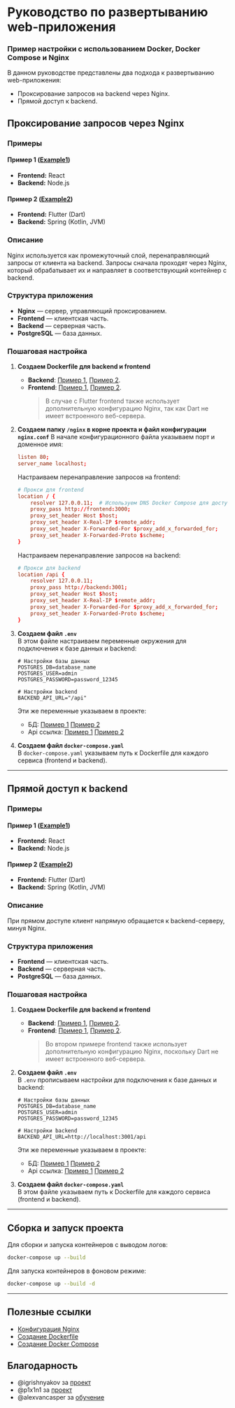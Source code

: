 
# Руководство по развертыванию web-приложения
### Пример настройки с использованием Docker, Docker Compose и Nginx

В данном руководстве представлены два подхода к развертыванию web-приложения:
- Проксирование запросов на backend через Nginx.
- Прямой доступ к backend.

## Проксирование запросов через Nginx
### Примеры
#### Пример 1 ([Example1](/examples/proxying/example1/))
- **Frontend:** React
- **Backend:** Node.js

#### Пример 2 ([Example2](/examples/proxying/example2/))
- **Frontend:** Flutter (Dart)
- **Backend:** Spring (Kotlin, JVM)

### Описание
Nginx используется как промежуточный слой, перенаправляющий запросы от клиента на backend. Запросы сначала проходят через Nginx, который обрабатывает их и направляет в соответствующий контейнер с backend.

### Структура приложения
- **Nginx** — сервер, управляющий проксированием.
- **Frontend** — клиентская часть.
- **Backend** — серверная часть.
- **PostgreSQL** — база данных.

### Пошаговая настройка

1. **Создаем Dockerfile для backend и frontend**
   - **Backend**: [Пример 1](/examples/proxying/example1/server/Dockerfile), [Пример 2](/examples/proxying/example2/SchoolBack/Dockerfile).
   - **Frontend**: [Пример 1](/examples/proxying/example1/client/Dockerfile), [Пример 2](/examples/proxying/example2/SchoolFront/Dockerfile).
     > В случае с Flutter frontend также использует дополнительную конфигурацию Nginx, так как Dart не имеет встроенного веб-сервера.

2. **Создаем папку `/nginx` в корне проекта и файл конфигурации `nginx.conf`**
   В начале конфигурационного файла указываем порт и доменное имя:
   ```conf
   listen 80;
   server_name localhost;
   ```

   Настраиваем перенаправление запросов на frontend:
   ```conf
   # Прокси для frontend
   location / {
       resolver 127.0.0.11;  # Используем DNS Docker Compose для доступа по именам контейнеров
       proxy_pass http://frontend:3000;
       proxy_set_header Host $host;
       proxy_set_header X-Real-IP $remote_addr;
       proxy_set_header X-Forwarded-For $proxy_add_x_forwarded_for;
       proxy_set_header X-Forwarded-Proto $scheme;
   }
   ```

   Настраиваем перенаправление запросов на backend:
   ```conf
   # Прокси для backend
   location /api {
       resolver 127.0.0.11; 
       proxy_pass http://backend:3001;
       proxy_set_header Host $host;
       proxy_set_header X-Real-IP $remote_addr;
       proxy_set_header X-Forwarded-For $proxy_add_x_forwarded_for;
       proxy_set_header X-Forwarded-Proto $scheme;
   }
   ```

3. **Создаем файл `.env`**  
   В этом файле настраиваем переменные окружения для подключения к базе данных и backend:
   ```env
   # Настройки базы данных
   POSTGRES_DB=database_name         
   POSTGRES_USER=admin               
   POSTGRES_PASSWORD=password_12345

   # Настройки backend
   BACKEND_API_URL="/api"
   ```

   Эти же переменные указываем в проекте:
   + БД: [Пример 1](/examples/proxying/example1/server/db.js#L5-L9) [Пример 2](examples/proxying/example2/SchoolBack/src/main/resources/application.properties#L3-L8)
   + Api ссылка: [Пример 1](examples/proxying/example1/client/src/services/api.service.js#L3) [Пример 2](examples/proxying/example2/SchoolFront/lib/dataclasses/config.dart#L2)

4. **Создаем файл `docker-compose.yaml`**  
   В `docker-compose.yaml` указываем путь к Dockerfile для каждого сервиса (frontend и backend).

---

## Прямой доступ к backend
### Примеры
#### Пример 1 ([Example1](/examples/direct_access/example1/))
- **Frontend:** React
- **Backend:** Node.js

#### Пример 2 ([Example2](/examples/direct_access/example2/))
- **Frontend:** Flutter (Dart)
- **Backend:** Spring (Kotlin, JVM)

### Описание
При прямом доступе клиент напрямую обращается к backend-серверу, минуя Nginx.

### Структура приложения
- **Frontend** — клиентская часть.
- **Backend** — серверная часть.
- **PostgreSQL** — база данных.

### Пошаговая настройка

1. **Создаем Dockerfile для backend и frontend**
   - **Backend**: [Пример 1](/examples/direct_access/example1/server/Dockerfile), [Пример 2](/examples/direct_access/example2/SchoolBack/Dockerfile).
   - **Frontend**: [Пример 1](/examples/direct_access/example1/client/Dockerfile), [Пример 2](/examples/direct_access/example2/SchoolFront/Dockerfile).
     > Во втором примере frontend также использует дополнительную конфигурацию Nginx, поскольку Dart не имеет встроенного веб-сервера.

2. **Создаем файл `.env`**  
   В `.env` прописываем настройки для подключения к базе данных и backend:
   ```env
   # Настройки базы данных
   POSTGRES_DB=database_name         
   POSTGRES_USER=admin               
   POSTGRES_PASSWORD=password_12345

   # Настройки backend
   BACKEND_API_URL=http://localhost:3001/api
   ```

      Эти же переменные указываем в проекте:
   + БД: [Пример 1](/examples/proxying/example1/server/db.js#L5-L9) [Пример 2](examples/proxying/example2/SchoolBack/src/main/resources/application.properties#L3-L8)
   + Api ссылка: [Пример 1](examples/proxying/example1/client/src/services/api.service.js#L3) [Пример 2](examples/proxying/example2/SchoolFront/lib/dataclasses/config.dart#L2)

3. **Создаем файл `docker-compose.yaml`**  
   В этом файле указываем путь к Dockerfile для каждого сервиса (frontend и backend).

---

## Сборка и запуск проекта

Для сборки и запуска контейнеров с выводом логов:
```bash
docker-compose up --build
```

Для запуска контейнеров в фоновом режиме:
```bash
docker-compose up --build -d
```

---

## Полезные ссылки
- [Конфигурация Nginx](https://nginx.org/ru/docs/beginners_guide.html)
- [Создание Dockerfile](https://habr.com/ru/companies/ruvds/articles/439980/)
- [Создание Docker Compose](https://habr.com/ru/companies/ruvds/articles/450312/)

## Благодарность
- @igrishnyakov за [проект](https://github.com/igrishnyakov/Coursework-3rd-year/tree/main)
- @p1x1n1 за [проект](https://github.com/p1x1n1/react-fullstack)
- @alexvancasper за [обучение](https://github.com/alexvancasper/sshCollector)
